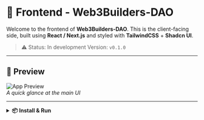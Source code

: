 # 🧠 Frontend - Web3Builders-DAO

Welcome to the frontend of **Web3Builders-DAO**. This is the client-facing side, built using **React / Next.js** and styled with **TailwindCSS** + **Shadcn UI**.

> ⚠️ Status: In development
> Version: `v0.1.0`

---

## 📸 Preview

![App Preview](./assets/demo.png)  
*A quick glance at the main UI*

---

<details>
<summary><strong>📦 Install & Run</strong></summary>

### Install dependencies

```bash
npm install
```
